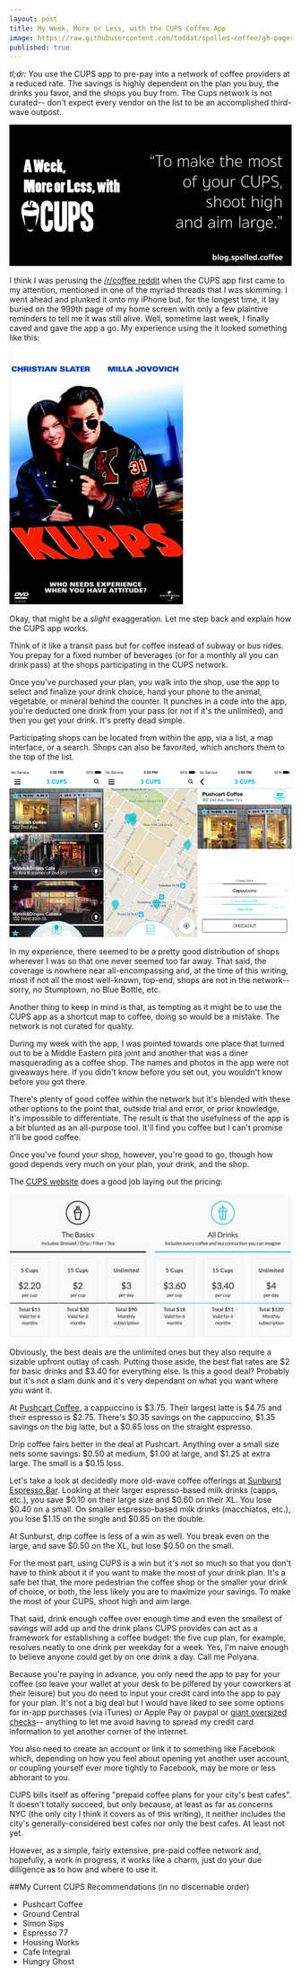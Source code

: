 ```yaml
---
layout: post
title: My Week, More or Less, with the CUPS Coffee App
image: https://raw.githubusercontent.com/toddat/spelled-coffee/gh-pages/reviews/apps/img/cups-twittr.png
published: true
---
```

*tl;dr:* You use the CUPS app to pre-pay into a network of coffee providers at a reduced rate. The savings is highly dependent on the plan you buy, the drinks you favor, and the shops you buy from. The Cups network is not curated-- don't expect every vendor on the list to be an accomplished third-wave outpost. 

![CUPS](https://raw.githubusercontent.com/toddat/spelled-coffee/gh-pages/reviews/apps/img/cups-twittr.png)

<!--more-->

I think I was perusing the [/r/coffee reddit](http://reddit.com/r/coffee) when the CUPS app first came to my attention, mentioned in one of the myriad threads that I was skimming. I went ahead and plunked it onto my iPhone but, for the longest time, it lay buried on the 999th page of my home screen with only a few plaintive reminders to tell me it was still alive. Well, sometime last week, I finally caved and gave the app a go. My experience using the it looked something like this:

![KUPPS](https://raw.githubusercontent.com/toddat/spelled-coffee/gh-pages/reviews/apps/img/kupps.png)

Okay, that might be a *slight* exaggeration. Let me step back and explain how the CUPS app works.

Think of it like a transit pass but for coffee instead of subway or bus rides. You prepay for a fixed number of beverages (or for a monthly all you can drink pass) at the shops participating in the CUPS network.

Once you've purchased your plan, you walk into the shop, use the app to select and finalize your drink choice, hand your phone to the animal, vegetable, or mineral behind the counter. It punches in a code into the app, you're deducted one drink from your pass (or not if it's the unlimited), and then you get your drink. It's pretty dead simple.

Participating shops can be located from within the app, via a list, a map interface, or a search. Shops can also be favorited, which anchors them to the top of the list.

![The CUPS Main Interface](https://raw.githubusercontent.com/toddat/spelled-coffee/gh-pages/reviews/apps/img/cups.png)

In my experience, there seemed to be a pretty good distribution of shops wherever I was so that one never seemed too far away. That said, the coverage is nowhere near all-encompassing and, at the time of this writing, most if not all the most well-known, top-end, shops are not in the network-- sorry, no Stumptown, no Blue Bottle, etc.

Another thing to keep in mind is that, as tempting as it might be to use the CUPS app as a shortcut map to coffee, doing so would be a mistake. The network is not curated for quality.

During my week with the app, I was pointed towards one place that turned out to be a Middle Eastern pita joint and another that was a diner masquerading as a coffee shop. The names and photos in the app were not giveaways here. If you didn't know before you set out, you wouldn't know before you got there.

There's plenty of good coffee within the network but it's blended with these other options to the point that, outside trial and error, or prior knowledge, it's impossible to differentiate. The result is that the usefulness of the app is a bit blunted as an all-purpose tool. It'll find you coffee but I can't promise it'll be good coffee.

Once you've found your shop, however, you're good to go, though how good depends very much on your plan, your drink, and the shop.

The [CUPS website](http://cupsapp.com) does a good job laying out the pricing:

![CUPS Pricing](https://raw.githubusercontent.com/toddat/spelled-coffee/gh-pages/reviews/apps/img/cups-pricing.png)

Obviously, the best deals are the unlimited ones but they also require a sizable upfront outlay of cash. Putting those aside, the best flat rates are $2 for basic drinks and $3.40 for everything else. Is this a good deal? Probably but it's not a slam dunk and it's very dependant on what you want where you want it.

At [Pushcart Coffee](http://www.pushcartcoffee.com), a cappuccino is $3.75. Their largest latte is $4.75 and their espresso is $2.75. There's $0.35 savings on the cappuccino, $1.35 savings on the big latte, but a $0.65 loss on the straight espresso.

Drip coffee fairs better in the deal at Pushcart. Anything over a small size nets some savings: $0.50 at medium, $1.00 at large, and $1.25 at extra large. The small is a $0.15 loss.

Let's take a look at decidedly more old-wave coffee offerings at [Sunburst Espresso Bar](http://sunburst-espresso.com). Looking at their larger espresso-based milk drinks (capps, etc.), you save $0.10 on their large size and $0.60 on their XL. You lose $0.40 on a small. On smaller espresso-based milk drinks (macchiatos, etc.), you lose $1.15 on the single and $0.85 on the double.

At Sunburst, drip coffee is less of a win as well. You break even on the large, and save $0.50 on the XL, but lose $0.50 on the small.

For the most part, using CUPS is a win but it's not so much so that you don't have to think about it if you want to make the most of your drink plan. It's a safe bet that, the more pedestrian the coffee shop or the smaller your drink of choice, or both, the less likely you are to maximize your savings. To make the most of your CUPS, shoot high and aim large.

That said, drink enough coffee over enough time and even the smallest of savings will add up and the drink plans CUPS provides can act as a framework for establishing a coffee budget: the five cup plan, for example, resolves neatly to one drink per weekday for a week. Yes, I'm naive enough to believe anyone could get by on one drink a day. Call me Polyana.

Because you're paying in advance, you only need the app to pay for your coffee (so leave your wallet at your desk to be pilfered by your coworkers at their leisure) but you do need to input your credit card into the app to pay for your plan. It's not a big deal but I would have liked to see some options for in-app purchases (via iTunes) or Apple Pay or paypal or [giant oversized checks](http://www.signazon.com/oversized-checks/)-- anything to let me avoid having to spread my credit card information to yet another corner of the internet.

You also need to create an account or link it to something like Facebook which, depending on how you feel about opening yet another user account, or coupling yourself ever more tightly to Facebook, may be more or less abhorant to you.

CUPS bills itself as offering "prepaid coffee plans for your city's best cafes". It doesn't totally succeed, but only because, at least as far as concerns NYC (the only city I think it covers as of this writing), it neither includes the city's generally-considered best cafes nor only the best cafes. At least not yet. 

However, as a simple, fairly extensive, pre-paid coffee network and, hopefully, a work in progress, it works like a charm, just do your due dilligence as to how and where to use it.

##My Current CUPS Recommendations (in no discernable order)

* Pushcart Coffee
* Ground Central
* Simon Sips
* Espresso 77
* Housing Works
* Cafe Integral
* Hungry Ghost